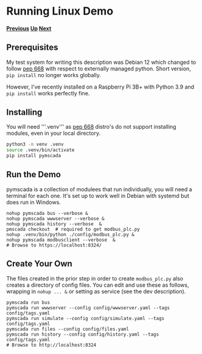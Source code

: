 #  Running Linux Demo
#### [Previous](./windows_demo.md) [Up](./README.md) [Next](./module_list.md)
## Prerequisites
My test system for writing this description was Debian 12 which changed
to follow [pep 668](https://peps.python.org/pep-0668/) with respect to
externally managed python. Short version, ```pip install``` no longer
works globally.

However, I've recently installed on a Raspberry Pi 3B+ with Python 3.9 and ```pip install``` works perfectly fine.


## Installing

You will need '''.venv''' as [pep 668](https://peps.python.org/pep-0668/) distro's do not support installing modules, even in
your local directory.
```bash
python3 -m venv .venv
source .venv/bin/activate
pip install pymscada
```

## Run the Demo
pymscada is a collection of modulees that run individually, you will need a terminal
for each one. It's set up to work well in Debian with systemd but does run in Windows.

```shell
nohup pymscada bus --verbose &
nohup pymscada wwwserver --verbose &
nohup pymscada history --verbose  &
pmscada checkout  # required to get modbus_plc.py
nohup .venv/bin/python ./config/modbus_plc.py &
nohup pymscada modbusclient --verbose  &
# Browse to https://localhost:8324/
```

## Create Your Own
The files created in the prior step in order to create ```modbus_plc.py``` also
creates a directory of config files. You can edit and use these as follows,
wrapping in ```nohup ... &``` or setting as service (see the dev description).

```shell
pymscada run bus
pymscada run wwwserver --config config/wwwserver.yaml --tags config/tags.yaml
pymscada run simulate --config config/simulate.yaml --tags config/tags.yaml
pymscada run files --config config/files.yaml
pymscada run history --config config/history.yaml --tags config/tags.yaml
# Browse to http://localhost:8324
```
